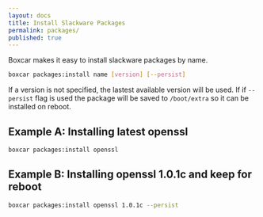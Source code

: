 ```yaml
---
layout: docs
title: Install Slackware Packages
permalink: packages/
published: true
---
```


Boxcar makes it easy to install slackware packages by name.

```bash
boxcar packages:install name [version] [--persist]
```
If a version is not specified, the lastest available version will be used. If if `--persist` flag is used the package will be saved to `/boot/extra` so it can be installed on reboot.

## Example A: Installing latest openssl

```bash
boxcar packages:install openssl
```

## Example B: Installing openssl 1.0.1c and keep for reboot

```bash
boxcar packages:install openssl 1.0.1c --persist
```